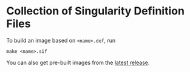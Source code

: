 Collection of Singularity Definition Files
==========================================

To build an image based on `<name>.def`, run

    make <name>.sif

You can also get pre-built images from the [latest release](https://github.com/luator/singularity_images/releases/latest).
